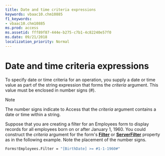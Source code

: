 ```yaml
---
title: Date and time criteria expressions
keywords: vbaac10.chm10885
f1_keywords:
- vbaac10.chm10885
ms.prod: access
ms.assetid: fff89f87-444e-b275-c7b1-4c82240e57f0
ms.date: 09/21/2018
localization_priority: Normal
---
```



# Date and time criteria expressions

To specify date or time criteria for an operation, you supply a date or time value as part of the string expression that forms the  _criteria_ argument. This value must be enclosed in number signs (#).

> [!NOTE] 
> The number signs indicate to Access that the  _criteria_ argument contains a date or time within a string.

Suppose that you are creating a filter for an Employees form to display records for all employees born on or after January 1, 1960. You could construct the  _criteria_ argument for the form's **[Filter](../../../api/Access.Form.Filter(property).md)** or **[ServerFilter](../../../api/Access.Form.ServerFilter.md)** property as in the following example. Note the placement of the number signs.


```vb
Forms!Employees.Filter = "[BirthDate] >= #1-1-1960#"
```



